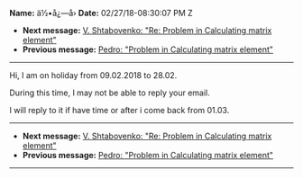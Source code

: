 **Name:** ä½•å¿—å›
**Date:** 02/27/18-08:30:07 PM Z

  - **Next message:** [V. Shtabovenko: "Re: Problem in Calculating
    matrix element"](1392.html)
  - **Previous message:** [Pedro: "Problem in Calculating matrix
    element"](1390.html)

-----

<div dir="ltr">

<div>

<div>

Hi, I am on holiday from 09.02.2018 to 28.02.  

</div>

During this time, I may not be able to reply your email.  

</div>

I will reply to it if have time or after i come back from 01.03.  

</div>

-----

  - **Next message:** [V. Shtabovenko: "Re: Problem in Calculating
    matrix element"](1392.html)
  - **Previous message:** [Pedro: "Problem in Calculating matrix
    element"](1390.html)

-----

